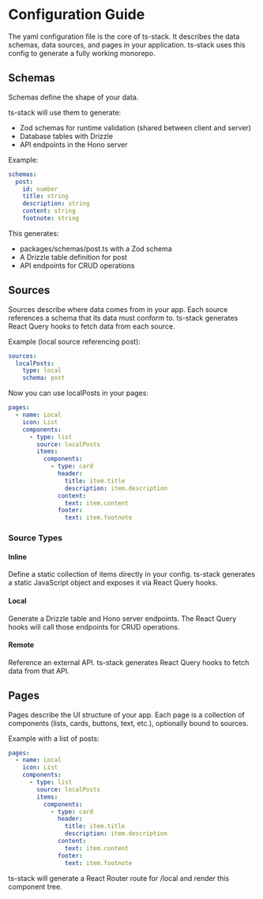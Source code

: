 # Configuration Guide

The yaml configuration file is the core of ts-stack. It describes the data schemas, data sources, and pages in your
application. ts-stack uses this config to generate a fully working monorepo.

## Schemas

Schemas define the shape of your data.

ts-stack will use them to generate:

- Zod schemas for runtime validation (shared between client and server)
- Database tables with Drizzle
- API endpoints in the Hono server

Example:

```yaml
schemas:
  post:
    id: number
    title: string
    description: string
    content: string
    footnote: string
```

This generates:

- packages/schemas/post.ts with a Zod schema
- A Drizzle table definition for post
- API endpoints for CRUD operations

## Sources

Sources describe where data comes from in your app. Each source references a schema that its data must conform to.
ts-stack generates React Query hooks to fetch data from each source.

Example (local source referencing post):

```yaml
sources:
  localPosts:
    type: local
    schema: post
```

Now you can use localPosts in your pages:

```yaml
pages:
  - name: Local
    icon: List
    components:
      - type: list
        source: localPosts
        items:
          components:
            - type: card
              header:
                title: item.title
                description: item.description
              content:
                text: item.content
              footer:
                text: item.footnote
```

### Source Types

#### Inline

Define a static collection of items directly in your config. ts-stack generates a static JavaScript object and exposes
it via React Query hooks.

#### Local

Generate a Drizzle table and Hono server endpoints. The React Query hooks will call those endpoints for CRUD operations.

#### Remote

Reference an external API. ts-stack generates React Query hooks to fetch data from that API.

## Pages

Pages describe the UI structure of your app. Each page is a collection of components (lists, cards, buttons, text, etc.),
optionally bound to sources.

Example with a list of posts:

```yaml
pages:
  - name: Local
    icon: List
    components:
      - type: list
        source: localPosts
        items:
          components:
            - type: card
              header:
                title: item.title
                description: item.description
              content:
                text: item.content
              footer:
                text: item.footnote
```

ts-stack will generate a React Router route for /local and render this component tree.